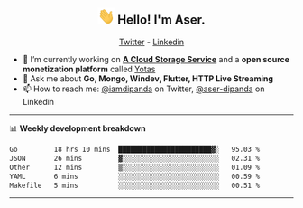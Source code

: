 <h2 align="center"> <img src="https://github.com/gabriel-TheCode/gabriel-TheCode/blob/master/gifs/Hi.gif" width="30px"> Hello! I'm Aser.</h2>
<p align="center">
  <a href="https://twitter.com/iamdipanda">Twitter</a> - 
  <a href="https://www.linkedin.com/in/aser-dipanda/">Linkedin</a>
</p>


- 🔭 I’m currently working on **[A Cloud Storage Service](https://gamesmania.io)** and a **open source monetization platform** called [Yotas](https://github.com/osscameroon/yotas)
- 💬 Ask me about **Go, Mongo, Windev, Flutter, HTTP Live Streaming**
- 📫 How to reach me: [@iamdipanda](https://twitter.com/iamdipanda) on Twitter, [@aser-dipanda](https://www.linkedin.com/in/aser-dipanda/) on Linkedin

-------

📊 **Weekly development breakdown**

<!--START_SECTION:waka-->
```text
Go         18 hrs 10 mins  ███████████████████████▓░   95.03 % 
JSON       26 mins         ▓░░░░░░░░░░░░░░░░░░░░░░░░   02.31 % 
Other      12 mins         ▒░░░░░░░░░░░░░░░░░░░░░░░░   01.09 % 
YAML       6 mins          ░░░░░░░░░░░░░░░░░░░░░░░░░   00.59 % 
Makefile   5 mins          ░░░░░░░░░░░░░░░░░░░░░░░░░   00.51 % 
```
<!--END_SECTION:waka-->

-------
